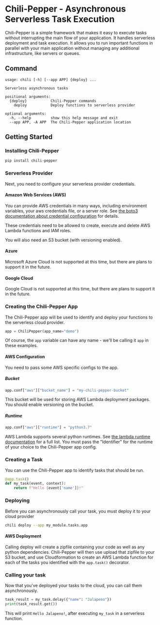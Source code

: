 # Chili-Pepper - Asynchronous Serverless Task Execution

Chili-Pepper is a simple framework that makes it easy to execute tasks without interrupting the main flow of your application.  It handles serverless deployment and task execution.  It allows you to run important functions in parallel with your main application without managing any additional infrastructure, like servers or queues.

## Command

```text
usage: chili [-h] [--app APP] {deploy} ...

Serverless asynchronous tasks

positional arguments:
  {deploy}           Chili-Pepper commands
    deploy           Deploy functions to serverless provider

optional arguments:
  -h, --help         show this help message and exit
  --app APP, -A APP  The Chili-Pepper application location
```

## Getting Started

### Installing Chili-Pepper

```bash
pip install chili-pepper
```

### Serverless Provider

Next, you need to configure your serverless provider credentials.

#### Amazon Web Services (AWS)

You can provide AWS credentials in many ways, including environment variables, your aws credentials file, or a server role.  See [the boto3 documentation about credential configuration](https://boto3.amazonaws.com/v1/documentation/api/latest/guide/configuration.html#configuring-credentials) for details.

These credentials need to be allowed to create, execute and delete AWS Lambda functions and IAM roles.

You will also need an S3 bucket (with versioning enabled).

#### Azure

Microsoft Azure Cloud is not supported at this time, but there are plans to support it in the future.

#### Google Cloud

Google Cloud is not supported at this time, but there are plans to support it in the future.

### Creating the Chili-Pepper App

The Chili-Pepper app will be used to identify and deploy your functions to the serverless cloud provider.

```python
app = ChiliPepper(app_name="demo")
```

Of course, the `app` variable can have any name - we'll be calling it `app` in these examples.

#### AWS Configuration

You need to pass some AWS specific configs to the app.

##### Bucket

```python
app.conf["aws"]["bucket_name"] = "my-chili-pepper-bucket"
```

This bucket will be used for storing AWS Lambda deployment packages.  You should enable versioning on the bucket.

##### Runtime

```python
app.conf["aws"]["runtime"] = "python3.7"
```

AWS Lambda supports several python runtimes.  See [the lambda runtime documentation](https://docs.aws.amazon.com/lambda/latest/dg/lambda-runtimes.html) for a full list.  You must pass the "Identifier" for the runtime of your choice to the Chili-Pepper app config.

### Creating a Task

You can use the Chili-Pepper app to identify tasks that should be run.

```python
@app.task()
def my_task(event, context):
    return f"Hello {event['name']}!"
```

### Deploying

Before you can asynchronously call your task, you must deploy it to your cloud provider

```bash
chili deploy --app my_module.tasks.app
```

#### AWS Deployment

Calling deploy will create a zipfile containing your code as well as any python dependencies.  Chili-Pepper will then use upload that zipfile to your S3 bucket, and use Cloudformation to create an AWS Lambda function for each of the tasks you identified with the `app.task()` decorator.

### Calling your task

Now that you've deployed your tasks to the cloud, you can call them asynchronously.

```python
task_result = my_task.delay({"name": "Jalapeno"})
print(task_result.get())
```

This will print `Hello Jalapeno!`, after executing `my_task` in a serverless function.
